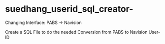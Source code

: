 # suedhang_userid_sql_creator-
Changing Interface: PABS -> Navision

Create a SQL File to do the needed Conversion from PABS to Navision User-ID
